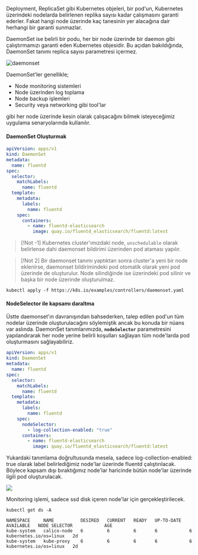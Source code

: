 Deployment, ReplicaSet gibi Kubernetes objeleri, bir pod'un, Kubernetes üzerindeki nodelarda belirlenen replika sayısı kadar çalışmasını garanti ederler. Fakat hangi node üzerinde kaç tanesinin yer alacağına dair herhangi bir garanti sunmazlar. 

DaemonSet ise belirli bir podu, her bir node üzerinde bir daemon gibi çalıştırmamızı garanti eden Kubernetes objesidir. Bu açıdan bakıldığında, DaemonSet tanımı replica sayısı parametresi içermez.

![daemonset](https://kerteriz.net/content/images/2023/05/kubernetes-daemonset-nedir-1.png)
 

DaemonSet'ler genellikle;
- Node monitoring sistemleri
- Node üzerinden log toplama 
- Node backup işlemleri
- Security veya networking gibi tool'lar

gibi her node üzerinde kesin olarak çalışacağını bilmek isteyeceğimiz uygulama senaryolarında kullanılır.

#### DaemonSet Oluşturmak

```yaml
apiVersion: apps/v1
kind: DaemonSet
metadata:
  name: fluentd
spec:
  selector:
    matchLabels:
      name: fluentd
  template:
    metadata:
      labels:
        name: fluentd
    spec:
      containers:
        - name: fluentd-elasticsearch
          image: quay.io/fluentd_elasticsearch/fluentd:latest
```


> [!Not -1]
> Kubernetes cluster'ımızdaki node, `unschedulable` olarak belirlense dahi daemonset bildirimi üzerinden pod ataması yapılır.

> [!Not 2]
> Bir daemonset tanımı yaptıktan sonra cluster'a yeni bir node eklenirse, daemonset bildirimindeki pod otomatik olarak yeni pod üzerinde de oluşturulur. Node silindiğinde ise üzerindeki pod silinir ve başka bir node üzerinde oluşturulmaz.


```
kubectl apply -f https://k8s.io/examples/controllers/daemonset.yaml
```

#### NodeSelector ile kapsamı daraltma

Üstte daemonset'ın davranışından bahsederken, talep edilen pod'un tüm nodelar üzerinde oluşturulacağını söylemiştik ancak bu konuda bir nüans var aslında. DaemonSet tanımlarımızda, **`nodeSelector`** parametresini yapılandırarak her node yerine belirli koşulları sağlayan tüm node'larda pod oluşturmasını sağlayabiliriz.

```yaml
apiVersion: apps/v1
kind: DaemonSet
metadata:
  name: fluentd
spec:
  selector:
    matchLabels:
      name: fluentd
  template:
    metadata:
      labels:
        name: fluentd
    spec:
      nodeSelector:
        - log-collection-enabled: "true"
      containers:
        - name: fluentd-elasticsearch
          image: quay.io/fluentd_elasticsearch/fluentd:latest
```


Yukardaki tanımlama doğrultusunda mesela, sadece log-collection-enabled: true olarak label belirlediğimiz node'lar üzerinde fluentd çalıştırılacak. Böylece kapsam dışı bıraktığımız node'lar haricinde bütün node'lar üzerinde ilgili pod oluşturulacak.

![](https://kerteriz.net/content/images/2023/05/kubernetes-daemonset-nedir-2.png)


Monitoring işlemi, sadece ssd disk içeren node'lar için gerçekleştirilecek.


```
kubectl get ds -A

NAMESPACE     NAME          DESIRED   CURRENT   READY   UP-TO-DATE   AVAILABLE   NODE SELECTOR            AGE
kube-system   calico-node   6         6         6       6            6           kubernetes.io/os=linux   2d
kube-system   kube-proxy    6         6         6       6            6           kubernetes.io/os=linux   2d

```




